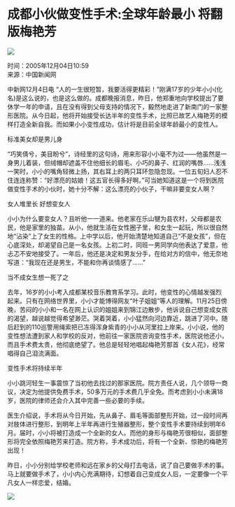 # 成都小伙做变性手术:全球年龄最小 将翻版梅艳芳

![](https://images.sohu.com/ccc.gif)

时间：2005年12月04日10:59  
来源：中国新闻网  

中新网12月4日电 “人的一生很短暂，我要活得更精彩！”刚满17岁的少年小小(化名)是这么说的，也是这么做的。成都晚报消息，昨日，他郑重地向学校提出了要休学一年的申请，且在没有得到父母支持的情况下，毅然地走进了新南门的一家整形医院。从今日起，他将开始接受长达半年的变性手术，比照已故艺人梅艳芳的模样打造全新自我。而如果小小变性成功，估计将是目前全球年龄最小的变性人。

标准美女却是男儿身

“巧笑倩兮，美目盼兮”，诗经里的这句诗，用来形容小小毫不为过——他虽然是一身男儿着装，但绒帽却遮盖不住他细长的眉毛、小巧的鼻子、红润的嘴唇……浅浅一笑时，小小的嘴角轻微上扬，其右耳上的两只耳环忽隐忽现。一位五旬妇人忍不住连连称赞：“好漂亮的姑娘！这五官长得多好啊。”可当她知道这是一个将到医院做变性手术的小伙时，她十分不解：这么漂亮的小伙子，干嘛非要变女人啊？

女人堆里长 好想变女人

小小为什么要变女人？且听他一一道来。他老家在乐山犍为县农村，父母都是农民，他是家里的独苗。从小，他就生活在女性圈子里，和女生一起玩，所以很自然地“沾染”上了女生的性格。上中学以后，他开始清楚地知道自己“不是女孩”，但在心底深处，却渴望自己是一名女孩。上初二时，同班一男同学向他表达了爱意，他忐忑不安地接受了。一年后，他还是决定和男友分手，在给对方的信中，他无奈地写道：“我现在还是男生，不能和你再谈情感了……”

当不成女生想一死了之

去年，16岁的小小考入成都某校音乐教育系学习。此时，他变性的心情越发强烈起来。只有在网络世界里，小小才能博得网友“叶子姐姐”等人的理解。11月25日傍晚，苦闷的小小和一名在网上认识的姐姐来到锦江边散步，他诉说自己想变成女孩的渴望，越说越觉得希望渺茫。哭着哭着，小小猛然向河边靠近，跳进了河中。随后赶到的110巡警用绳索把已冻得浑身紫青的小小从河里拉上岸来。小小说，他的变性想法遭到家人和学校的反对，他前往一家医院咨询变性手术，医院说他还小，而且手术费太贵，他彻底绝望了。他总是轻轻地唱起梅艳芳那首《女人花》，经常唱得自己泪流满面。

变性手术将持续半年

小小跳河轻生一事震惊了当初他去找过的那家医院。院方责任人说，几个领导一商议，决定为他提供免费手术，50多万元的手术费几乎全免。而考虑到小小未满18岁，医院的律师还会介入其中完善一些必要的手续。

医生介绍说，手术将从今日开始，先从鼻子、眉毛等面部整形开始，过一段时间再对肢体进行整形，到明年上半年再进行生殖器整形，整个变性手术要持续到明年6月。届时，小小将被打造成一个全新的女人。而他的身形与梅艳芳很相似，面部整形将完全依照梅艳芳来打造。院方称，手术成功后，将有一个全新、惊艳的梅艳芳出现！

昨日，小小分别给学校老师和远在家乡的父母打去电话，说了自己要做手术的事。马上就要做手术了，小小内心充满期待，幻想着自己变成女人后，一定要像一个平凡女人一样恋爱，结婚。

![](https://images.sohu.com/ccc.gif)
<!-- tcd_original_link https://news.sohu.com/20051204/n240867618.shtml -->
